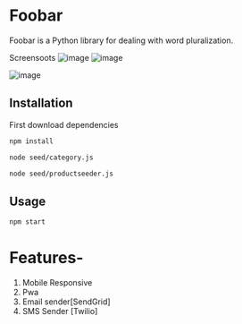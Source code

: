 # Foobar

Foobar is a Python library for dealing with word pluralization.

Screensoots
![image](https://i.imgur.com/2SIxyeh.png)
![image](https://i.imgur.com/NjES5Cj.png)

![image](https://i.imgur.com/VPUfO83.png)

## Installation

First download dependencies

```bash
npm install

node seed/category.js

node seed/productseeder.js
```

## Usage

```python
npm start
```

# Features-

1. Mobile Responsive
2. Pwa
3. Email sender[SendGrid]
4. SMS Sender [Twilio]
